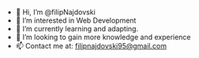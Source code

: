 - 👋 Hi, I’m @filipNajdovski
- 👀 I’m interested in Web Development
- 🌱 I’m currently learning and adapting.
- 💞️ I’m looking to gain more knowledge and experience
- 📫 Contact me at: filipnajdovski95@gmail.com

<!---
filipNajdovski/filipNajdovski is a ✨ special ✨ repository because its `README.md` (this file) appears on your GitHub profile.
You can click the Preview link to take a look at your changes.
--->
